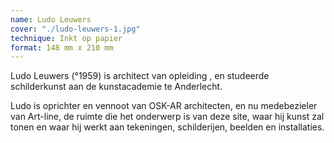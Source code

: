 ```yaml
---
name: Ludo Leuwers
cover: "./ludo-leuwers-1.jpg"
technique: Inkt op papier
format: 148 mm x 210 mm
---
```

Ludo Leuwers (°1959) is architect van opleiding , en studeerde schilderkunst aan de kunstacademie te Anderlecht.

Ludo is oprichter en vennoot van OSK-AR architecten, en nu medebezieler van Art-line, de ruimte die het onderwerp is van deze site, waar hij kunst zal tonen en waar hij werkt aan tekeningen, schilderijen, beelden en installaties.